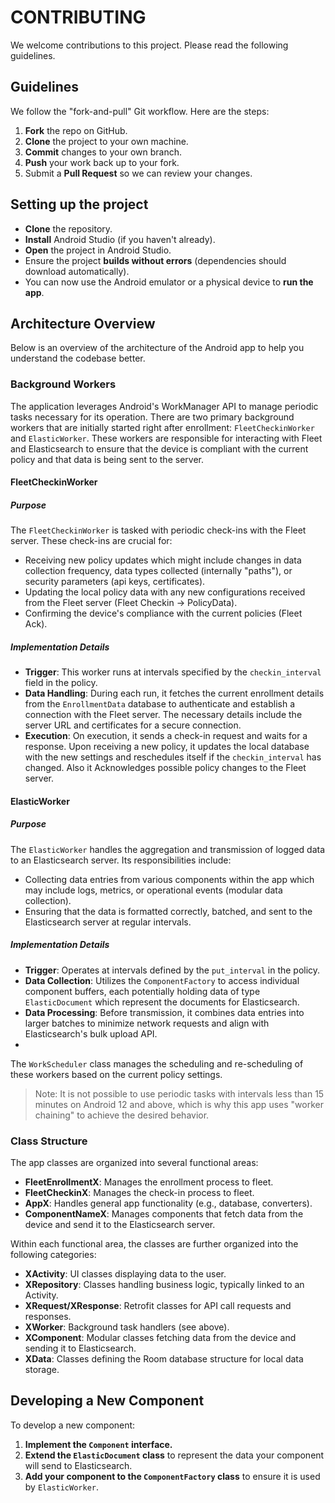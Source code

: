 CONTRIBUTING
============

We welcome contributions to this project. Please read the following guidelines.

## Guidelines
We follow the "fork-and-pull" Git workflow. Here are the steps:
1. **Fork** the repo on GitHub.
2. **Clone** the project to your own machine.
3. **Commit** changes to your own branch.
4. **Push** your work back up to your fork.
5. Submit a **Pull Request** so we can review your changes.

## Setting up the project
- **Clone** the repository.
- **Install** Android Studio (if you haven't already).
- **Open** the project in Android Studio.
- Ensure the project **builds without errors** (dependencies should download automatically).
- You can now use the Android emulator or a physical device to **run the app**.

## Architecture Overview

Below is an overview of the architecture of the Android app to help you understand the codebase better.

### Background Workers

The application leverages Android's WorkManager API to manage periodic tasks necessary for its operation. 
There are two primary background workers that are initially started right after enrollment: `FleetCheckinWorker` and `ElasticWorker`. 
These workers are responsible for interacting with Fleet and Elasticsearch to ensure that the device is compliant with the current policy and that data is being sent to the server.

#### FleetCheckinWorker

##### Purpose
The `FleetCheckinWorker` is tasked with periodic check-ins with the Fleet server. These check-ins are crucial for:
- Receiving new policy updates which might include changes in data collection frequency, data types collected (internally "paths"), or security parameters (api keys, certificates).
- Updating the local policy data with any new configurations received from the Fleet server (Fleet Checkin -> PolicyData).
- Confirming the device's compliance with the current policies (Fleet Ack).

##### Implementation Details
- **Trigger**: This worker runs at intervals specified by the `checkin_interval` field in the policy.
- **Data Handling**: During each run, it fetches the current enrollment details from the `EnrollmentData` database to authenticate and establish a connection with the Fleet server. The necessary details include the server URL and certificates for a secure connection.
- **Execution**: On execution, it sends a check-in request and waits for a response. Upon receiving a new policy, it updates the local database with the new settings and reschedules itself if the `checkin_interval` has changed. Also it Acknowledges possible policy changes to the Fleet server.

#### ElasticWorker

##### Purpose
The `ElasticWorker` handles the aggregation and transmission of logged data to an Elasticsearch server. Its responsibilities include:
- Collecting data entries from various components within the app which may include logs, metrics, or operational events (modular data collection).
- Ensuring that the data is formatted correctly, batched, and sent to the Elasticsearch server at regular intervals.

##### Implementation Details
- **Trigger**: Operates at intervals defined by the `put_interval` in the policy.
- **Data Collection**: Utilizes the `ComponentFactory` to access individual component buffers, each potentially holding data of type `ElasticDocument` which represent the documents for Elasticsearch.
- **Data Processing**: Before transmission, it combines data entries into larger batches to minimize network requests and align with Elasticsearch's bulk upload API.
-
The `WorkScheduler` class manages the scheduling and re-scheduling of these workers based on the current policy settings. 

>Note: It is not possible to use periodic tasks with intervals less than 15 minutes on Android 12 and above, which is why this app uses "worker chaining" to achieve the desired behavior.

### Class Structure
The app classes are organized into several functional areas:

- **FleetEnrollmentX**: Manages the enrollment process to fleet.
- **FleetCheckinX**: Manages the check-in process to fleet.
- **AppX**: Handles general app functionality (e.g., database, converters).
- **ComponentNameX**: Manages components that fetch data from the device and send it to the Elasticsearch server.

Within each functional area, the classes are further organized into the following categories:

- **XActivity**: UI classes displaying data to the user.
- **XRepository**: Classes handling business logic, typically linked to an Activity.
- **XRequest/XResponse**: Retrofit classes for API call requests and responses.
- **XWorker**: Background task handlers (see above).
- **XComponent**: Modular classes fetching data from the device and sending it to Elasticsearch.
- **XData**: Classes defining the Room database structure for local data storage.

## Developing a New Component
To develop a new component:
1. **Implement the `Component` interface.**
2. **Extend the `ElasticDocument` class** to represent the data your component will send to Elasticsearch.
3. **Add your component to the `ComponentFactory` class** to ensure it is used by `ElasticWorker`.

